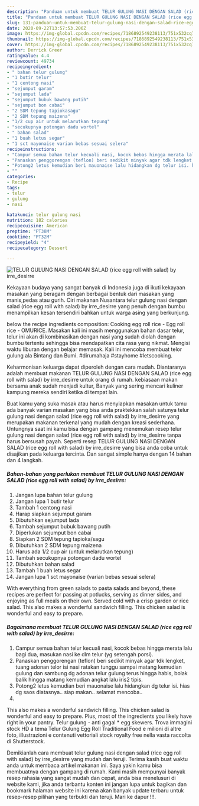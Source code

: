 ```yaml
---
description: "Panduan untuk membuat TELUR GULUNG NASI DENGAN SALAD (rice egg roll with salad) by irre_desirre minggu ini"
title: "Panduan untuk membuat TELUR GULUNG NASI DENGAN SALAD (rice egg roll with salad) by irre_desirre minggu ini"
slug: 131-panduan-untuk-membuat-telur-gulung-nasi-dengan-salad-rice-egg-roll-with-salad-by-irre-desirre-minggu-ini
date: 2020-09-22T13:57:53.206Z
image: https://img-global.cpcdn.com/recipes/7186892549238113/751x532cq70/telur-gulung-nasi-dengan-salad-rice-egg-roll-with-salad-by-irre_desirre-foto-resep-utama.jpg
thumbnail: https://img-global.cpcdn.com/recipes/7186892549238113/751x532cq70/telur-gulung-nasi-dengan-salad-rice-egg-roll-with-salad-by-irre_desirre-foto-resep-utama.jpg
cover: https://img-global.cpcdn.com/recipes/7186892549238113/751x532cq70/telur-gulung-nasi-dengan-salad-rice-egg-roll-with-salad-by-irre_desirre-foto-resep-utama.jpg
author: Derrick Greer
ratingvalue: 4.4
reviewcount: 49734
recipeingredient:
- " bahan telur gulung"
- "1 butir telur"
- "1 centong nasi"
- "sejumput garam"
- "sejumput lada"
- "sejumput bubuk bawang putih"
- "sejumput bon cabai"
- "2 SDM tepung tapiokasagu"
- "2 SDM tepung maizena"
- "1/2 cup air untuk melarutkan tepung"
- "secukupnya potongan dadu wortel"
- " bahan salad"
- "1 buah letus segar"
- "1 sct mayonaise varian bebas sesuai selera"
recipeinstructions:
- "Campur semua bahan telur kecuali nasi, kocok bebas hingga merata lalu bagi dua, masukan nasi ke dlm telur (yg setengah porsi)."
- "Panaskan penggorengan (teflon) beri sedikit minyak agar tdk lengket, tuang adonan telor isi nasi ratakan tunggu sampai matang kemudian gulung dan sambung dg adonan telur gulung terus hingga habis, bolak balik hingga matang kemudian angkat lalu iris2 tipis."
- "Potong2 letus kemudian beri mauonaise lalu hidangkan dg telur isi. hias dg saos diatasnya.. siap makan.. selamat mencoba.."
- ""
categories:
- Recipe
tags:
- telur
- gulung
- nasi

katakunci: telur gulung nasi 
nutrition: 182 calories
recipecuisine: American
preptime: "PT38M"
cooktime: "PT32M"
recipeyield: "4"
recipecategory: Dessert

---
```



![TELUR GULUNG NASI DENGAN SALAD (rice egg roll with salad) by irre_desirre](https://img-global.cpcdn.com/recipes/7186892549238113/751x532cq70/telur-gulung-nasi-dengan-salad-rice-egg-roll-with-salad-by-irre_desirre-foto-resep-utama.jpg)

Kekayaan budaya yang sangat banyak di Indonesia juga di ikuti kekayaan masakan yang beragam dengan berbagai bentuk dari masakan yang manis,pedas atau gurih. Ciri makanan Nusantara telur gulung nasi dengan salad (rice egg roll with salad) by irre_desirre yang penuh dengan bumbu menampilkan kesan tersendiri bahkan untuk warga asing yang berkunjung.


below the recipe ingredients composition: Cooking egg roll rice - Egg roll rice - OMURICE. Masakan kali ini masih menggunakan bahan dasar telur, telur ini akan di kombinasikan dengan nasi yang sudah diolah dengan bumbu tertentu sehingga bisa mendapatkan cita rasa yang nikmat. Mengisi waktu liburan dengan belajar memasak. Kali ini mencoba membuat telor gulung ala Bintang dan Bumi. #dirumahaja #stayhome #letscooking.

Keharmonisan keluarga dapat diperoleh dengan cara mudah. Diantaranya adalah membuat makanan TELUR GULUNG NASI DENGAN SALAD (rice egg roll with salad) by irre_desirre untuk orang di rumah. kebiasaan makan bersama anak sudah menjadi kultur, Banyak yang sering mencari kuliner kampung mereka sendiri ketika di tempat lain.

Buat kamu yang suka masak atau harus menyiapkan masakan untuk tamu ada banyak varian masakan yang bisa anda praktekkan salah satunya telur gulung nasi dengan salad (rice egg roll with salad) by irre_desirre yang merupakan makanan terkenal yang mudah dengan kreasi sederhana. Untungnya saat ini kamu bisa dengan gampang menemukan resep telur gulung nasi dengan salad (rice egg roll with salad) by irre_desirre tanpa harus bersusah payah.
Seperti resep TELUR GULUNG NASI DENGAN SALAD (rice egg roll with salad) by irre_desirre yang bisa anda coba untuk disajikan pada keluarga tercinta. Dan sangat simple hanya dengan 14 bahan dan 4 langkah.


<!--inarticleads1-->

##### Bahan-bahan yang perlukan membuat TELUR GULUNG NASI DENGAN SALAD (rice egg roll with salad) by irre_desirre:

1. Jangan lupa  bahan telur gulung
1. Jangan lupa 1 butir telur
1. Tambah 1 centong nasi
1. Harap siapkan sejumput garam
1. Dibutuhkan sejumput lada
1. Tambah sejumput bubuk bawang putih
1. Diperlukan sejumput bon cabai
1. Siapkan 2 SDM tepung tapioka/sagu
1. Dibutuhkan 2 SDM tepung maizena
1. Harus ada 1/2 cup air (untuk melarutkan tepung)
1. Tambah secukupnya potongan dadu wortel
1. Dibutuhkan  bahan salad
1. Tambah 1 buah letus segar
1. Jangan lupa 1 sct mayonaise (varian bebas sesuai selera)


With everything from green salads to pasta salads and beyond, these recipes are perfect for passing at potlucks, serving as dinner sides, and enjoying as full meals on their own. Served cold with a crisp garden or rice salad. This also makes a wonderful sandwich filling. This chicken salad is wonderful and easy to prepare. 

<!--inarticleads2-->

##### Bagaimana membuat  TELUR GULUNG NASI DENGAN SALAD (rice egg roll with salad) by irre_desirre:

1. Campur semua bahan telur kecuali nasi, kocok bebas hingga merata lalu bagi dua, masukan nasi ke dlm telur (yg setengah porsi).
1. Panaskan penggorengan (teflon) beri sedikit minyak agar tdk lengket, tuang adonan telor isi nasi ratakan tunggu sampai matang kemudian gulung dan sambung dg adonan telur gulung terus hingga habis, bolak balik hingga matang kemudian angkat lalu iris2 tipis.
1. Potong2 letus kemudian beri mauonaise lalu hidangkan dg telur isi. hias dg saos diatasnya.. siap makan.. selamat mencoba..
1. 


This also makes a wonderful sandwich filling. This chicken salad is wonderful and easy to prepare. Plus, most of the ingredients you likely have right in your pantry. Telur gulung - anti gagal * egg skewers. Trova immagini stock HD a tema Telur Gulung Egg Roll Traditional Food e milioni di altre foto, illustrazioni e contenuti vettoriali stock royalty free nella vasta raccolta di Shutterstock. 

Demikianlah cara membuat telur gulung nasi dengan salad (rice egg roll with salad) by irre_desirre yang mudah dan teruji. Terima kasih buat waktu anda untuk membaca artikel makanan ini. Saya yakin kamu bisa membuatnya dengan gampang di rumah. Kami masih mempunyai banyak resep rahasia yang sangat mudah dan cepat, anda bisa menelusuri di website kami, jika anda terbantu konten ini jangan lupa untuk bagikan dan bookmark halaman website ini karena akan banyak update terbaru untuk resep-resep pilihan yang terbukti dan teruji. Mari ke dapur !!!. 
